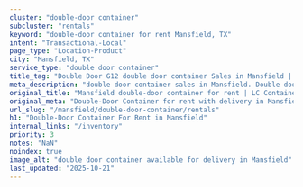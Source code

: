 ```yaml
---
cluster: "double-door container"
subcluster: "rentals"
keyword: "double-door container for rent Mansfield, TX"
intent: "Transactional-Local"
page_type: "Location-Product"
city: "Mansfield, TX"
service_type: "double door container"
title_tag: "Double Door G12 double door container Sales in Mansfield | LC Container"
meta_description: "double door container sales in Mansfield. Double door containers for easy access. Fast delivery, competitive pricing. Serving double door container area. Quote ID: ZA3. Call (214) 524-4168 for your free quote today."
original_title: "Mansfield double-door container for rent | LC Container"
original_meta: "Double-Door Container for rent with delivery in Mansfield, TX. LC Container — local Since 2003. Get pricing today."
url_slug: "/mansfield/double-door-container/rentals"
h1: "Double-Door Container For Rent in Mansfield"
internal_links: "/inventory"
priority: 3
notes: "NaN"
noindex: true
image_alt: "double door container available for delivery in Mansfield"
last_updated: "2025-10-21"
---
```


<!-- TODO: Add unique city/inventory copy, images, and internal links here. -->
